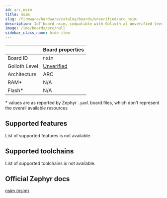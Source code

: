 ```yaml
---
id: arc_nsim
title: nsim
slug: /firmware/hardware/catalog/boards/unverified/arc_nsim
description: IoT board nsim, compatible with Golioth at unverified level.
image: /img/boards/arc/null
sidebar_class_name: hide-item
---
```


[//]: # (This is an auto-generated file, do not edit! Changes to it will be lost upon re-generation)



|                | Board properties     |
| -------------  | -------------------- |
| Board ID       | `nsim` |
| Golioth Level  | [Unverified](/firmware/hardware#unverified-boards) |
| Architecture   | ARC |
| RAM*           | N/A |
| Flash*         | N/A |

\* values are as reported by Zephyr `.yaml` board files, which don't represent the overall available resources



## Supported features

List of supported features is not available.

## Supported toolchains

List of supported toolchains is not available.

## Official Zephyr docs

[nsim (nsim)](https://docs.zephyrproject.org/latest/boards/arc/nsim/doc/index.html)
